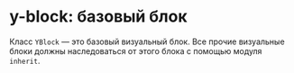 # y-block: базовый блок

Класс `YBlock` — это базовый визуальный блок. Все прочие визуальные блоки должны наследоваться от этого блока с
помощью модуля `inherit`.

<!--JS_API-->
